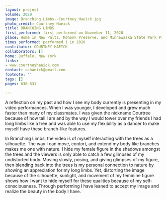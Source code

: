 ```yaml
---
layout: project
volume: 2020
image: Branching_Limbs--Courtney_Haeick.jpg
photo_credit: Courtney Haeick
title: BRANCHING LIMBS
first_performed: first performed on November 11, 2020
place: Home in New Paltz, Mohonk Preserve, and Minnewaska State Park Preserve
times_performed: performed 1 in 2020
contributor: COURTNEY HAEICK
collaborators: []
home: Buffalo, New York
links:
- www.courtneyhaeick.com
contact: cahaeick@gmail.com
footnote: ''
tags: []
pages: 630-631

---
```


A reflection on my past and how I see my body currently is presenting in my video performances. When I was younger, I developed and grew much faster than many of my classmates. I was given the nickname Courtree because of how tall I am and by the way I would tower over my friends I had long limbs like a tree and was able to use my flexibility as a dancer to make myself have these branch-like features. 

In Branching Limbs, the video is of myself interacting with the trees as a silhouette. The way I can move, contort, and extend my body like branches makes me one with nature. I hide my female figure in the shadows amongst the trees and the viewers is only able to catch a few glimpses of my undistorted body. Moving slowly, posing, and giving glimpses of my figure, then blending back into the trees is my personal connection to nature by showing an appreciation for my long limbs. Yet, distorting the image because of the silhouette, sunlight, and movement of my feminine figure shows how I want to hide myself for these qualities because of  my self-consciousness. Through performing I have leaned to accept my image and realize the beauty in the body I have.  

